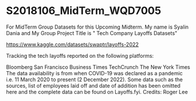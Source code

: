 # S2018106_MidTerm_WQD7005

For MidTerm Group Datasets for this Upcoming Midterm. My name is Syalin Dania and My Group Project Title is " Tech Company Layoffs Datasets"

https://www.kaggle.com/datasets/swaptr/layoffs-2022

Tracking the tech layoffs reported on the following platforms:

Bloomberg
San Francisco Business Times
TechCrunch
The New York Times
The data availability is from when COVID-19 was declared as a pandemic i.e. 11 March 2020 to present (2 December 2022). 
Some data such as the sources, list of employees laid off and date of addition has been omitted here and the complete data can be found on Layoffs.fyi. 
Credits: Roger Lee

